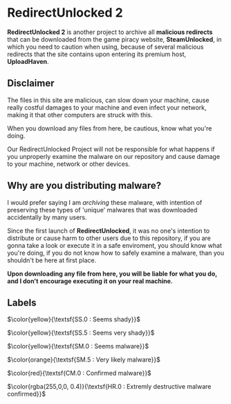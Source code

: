 # RedirectUnlocked 2
**RedirectUnlocked 2** is another project to archive all **malicious redirects** that can be downloaded from the game piracy website, **SteamUnlocked**, in which you need to caution when using, because of several malicious redirects that the site contains upon entering its premium host, **UploadHaven**.

## Disclaimer
The files in this site are malicious, can slow down your machine, cause really costful damages to your machine and even infect your network, making it that other computers are struck with this.

When you download any files from here, be cautious, know what you're doing.

Our RedirectUnlocked Project will not be responsible for what happens if you unproperly examine the malware on our repository and cause damage to your machine, network or other devices.

## Why are you distributing malware?
I would prefer saying I am *archiving* these malware, with intention of preserving these types of 'unique' malwares that was downloaded accidentally by many users.

Since the first launch of **RedirectUnlocked**, it was no one's intention to distribute or cause harm to other users due to this repository, if you are gonna take a look or execute it in a safe enviroment, you should know what you're doing, if you do not know how to safely examine a malware, than you shouldn't be here at first place.

**Upon downloading any file from here, you will be liable for what you do, and I don't encourage executing it on your 
real machine.**

## Labels

$\color{yellow}{\textsf{SS.0 : Seems shady}}$	

$\color{yellow}{\textsf{SS.5 : Seems very shady}}$	

$\color{yellow}{\textsf{SM.0 : Seems malware}}$	

$\color{orange}{\textsf{SM.5 : Very likely malware}}$	

$\color{red}{\textsf{CM.0 : Confirmed malware}}$	

$\color{rgba(255,0,0, 0.4)}{\textsf{HR.0 : Extremly destructive malware confirmed}}$	
